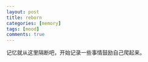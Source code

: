 ```yaml
---
layout: post
title: reborn
categories: [memory]
tags: [mood]
comments: true
---
```


记忆就从这里隔断吧，开始记录一些事情鼓励自己爬起来。
